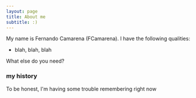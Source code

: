 ```yaml
---
layout: page
title: About me
subtitle: :)
---
```


My name is Fernando Camarena (FCamarena). I have the following qualities:

- blah, blah, blah

What else do you need?

### my history

To be honest, I'm having some trouble remembering right now